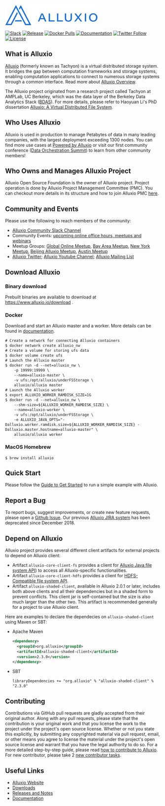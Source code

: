 [![logo](docs/resources/alluxio_logo.png "Alluxio")](https://www.alluxio.io)

[![Slack](https://img.shields.io/badge/slack-alluxio--community-blue.svg?logo=slack)](https://www.alluxio.io/slack)
[![Release](https://img.shields.io/github/release/alluxio/alluxio/all.svg)](https://www.alluxio.io/download)
[![Docker Pulls](https://img.shields.io/docker/pulls/alluxio/alluxio.svg)](https://hub.docker.com/r/alluxio/alluxio)
[![Documentation](https://img.shields.io/badge/docs-reference-blue.svg)](https://www.alluxio.io/docs)
[![Twitter Follow](https://img.shields.io/twitter/follow/alluxio.svg?label=Follow&style=social)](https://twitter.com/intent/follow?screen_name=alluxio)
[![License](https://img.shields.io/github/license/alluxio/alluxio.svg)](https://github.com/Alluxio/alluxio/blob/master/LICENSE)

## What is Alluxio
[Alluxio](https://www.alluxio.io) (formerly known as Tachyon)
is a virtual distributed storage system. It bridges the gap between
computation frameworks and storage systems, enabling computation applications to connect to
numerous storage systems through a common interface. Read more about
[Alluxio Overview](https://docs.alluxio.io/os/user/stable/en/Overview.html).

The Alluxio project originated from a research project called Tachyon at AMPLab, UC Berkeley,
which was the data layer of the Berkeley Data Analytics Stack ([BDAS](https://amplab.cs.berkeley.edu/bdas/)).
For more details, please refer to Haoyuan Li's PhD dissertation
[Alluxio: A Virtual Distributed File System](https://www2.eecs.berkeley.edu/Pubs/TechRpts/2018/EECS-2018-29.html).

## Who Uses Alluxio

Alluxio is used in production to manage Petabytes of data in many leading companies, with
the largest deployment exceeding 1300 nodes. You can find more use cases at
[Powered by Alluxio](https://www.alluxio.io/powered-by-alluxio) or visit our first community conference ([Data Orchestration Summit](https://www.alluxio.io/data-orchestration-summit-2019/)) to learn from other community members!

## Who Owns and Manages Alluxio Project

Alluxio Open Source Foundation is the owner of Alluxio project.
Project operation is done by Alluxio Project Management Committee (PMC).
You can checkout more details in its structure and how to join Alluxio PMC 
[here](https://github.com/Alluxio/alluxio/wiki/Alluxio-Project-Management-Committee-(PMC)).

## Community and Events
Please use the following to reach members of the community:

* [Alluxio Community Slack Channel](https://www.alluxio.io/slack)
* Community Events: [upcoming online office hours, meetups and webinars](https://www.alluxio.io/events)
* Meetup Groups: [Global Online Meetup](https://www.meetup.com/Alluxio-Global-Online-Meetup/), [Bay Area Meetup](http://www.meetup.com/Alluxio),
[New York Meetup](https://www.meetup.com/Alluxio-Open-Source-New-York-Meetup),
[Beijing Alluxio Meetup](https://www.meetup.com/meetup-group-iLMBZGhS/), [Austin Meetup](https://www.meetup.com/Cloud-Data-Orchestration-Austin/)
* [Alluxio Twitter](https://twitter.com/alluxio); [Alluxio Youtube Channel](https://www.youtube.com/channel/UCpibQsajhwqYPLYhke4RigA); [Alluxio Mailing List](https://groups.google.com/forum/?fromgroups#!forum/alluxio-users)

## Download Alluxio

### Binary download

Prebuilt binaries are available to download at https://www.alluxio.io/download .

### Docker

Download and start an Alluxio master and a worker. More details can be found in [documentation](https://docs.alluxio.io/os/user/stable/en/deploy/Running-Alluxio-On-Docker.html).

```console
# Create a network for connecting Alluxio containers
$ docker network create alluxio_nw
# Create a volume for storing ufs data
$ docker volume create ufs
# Launch the Alluxio master
$ docker run -d --net=alluxio_nw \
    -p 19999:19999 \
    --name=alluxio-master \
    -v ufs:/opt/alluxio/underFSStorage \
    alluxio/alluxio master
# Launch the Alluxio worker
$ export ALLUXIO_WORKER_RAMDISK_SIZE=1G
$ docker run -d --net=alluxio_nw \
    --shm-size=${ALLUXIO_WORKER_RAMDISK_SIZE} \
    --name=alluxio-worker \
    -v ufs:/opt/alluxio/underFSStorage \
    -e ALLUXIO_JAVA_OPTS="-Dalluxio.worker.ramdisk.size=${ALLUXIO_WORKER_RAMDISK_SIZE} -Dalluxio.master.hostname=alluxio-master" \
    alluxio/alluxio worker
```

### MacOS Homebrew

```console
$ brew install alluxio
```

## Quick Start

Please follow the [Guide to Get Started](https://docs.alluxio.io/os/user/stable/en/Getting-Started.html)
to run a simple example with Alluxio.

## Report a Bug

To report bugs, suggest improvements, or create new feature requests, please open a [Github Issue](https://github.com/alluxio/alluxio/issues). Our previous [Alluxio JIRA system](https://alluxio.atlassian.net) has been deprecated since December 2018.

## Depend on Alluxio

Alluxio project provides several different client artifacts for external projects to depend on Alluxio client:

- Artifact `alluxio-core-client-fs` provides a client for
  [Alluxio Java file system API](https://docs.alluxio.io/os/user/stable/en/api/FS-API.html#alluxio-java-api))
  to access all Alluxio-specific functionalities.
- Artifact `alluxio-core-client-hdfs` provides a client for
  [HDFS-Compatible file system API](https://docs.alluxio.io/os/user/stable/en/api/FS-API.html#hadoop-compatible-java-client).
- Artifact `alluxio-shaded-client`, available in Alluxio 2.0.1 or later, includes both above
  clients and all their dependencies but in a shaded form to prevent conflicts. This client jar is
  self-contained but the size is also much larger than the other two. This artifact is recommended
  generally for a project to use Alluxio client.

Here are examples to declare the dependecies on  `alluxio-shaded-client` using Maven or SBT:

- Apache Maven
  ```xml
  <dependency>
    <groupId>org.alluxio</groupId>
    <artifactId>alluxio-shaded-client</artifactId>
    <version>2.3.0</version>
  </dependency>
  ```

- SBT
  ```
  libraryDependencies += "org.alluxio" % "alluxio-shaded-client" % "2.3.0"
  ```

## Contributing

Contributions via GitHub pull requests are gladly accepted from their original author. Along with
any pull requests, please state that the contribution is your original work and that you license the
work to the project under the project's open source license. Whether or not you state this
explicitly, by submitting any copyrighted material via pull request, email, or other means you agree
to license the material under the project's open source license and warrant that you have the legal
authority to do so.
For a more detailed step-by-step guide, please read
[how to contribute to Alluxio](https://docs.alluxio.io/os/user/stable/en/contributor/Contributor-Getting-Started.html).
For new contributor, please take 2 [new contributor tasks](https://github.com/Alluxio/new-contributor-tasks).

## Useful Links

- [Alluxio Website](https://www.alluxio.io/)
- [Downloads](https://www.alluxio.io/download)
- [Releases and Notes](https://www.alluxio.io/download/releases/)
- [Documentation](https://www.alluxio.io/docs/)
